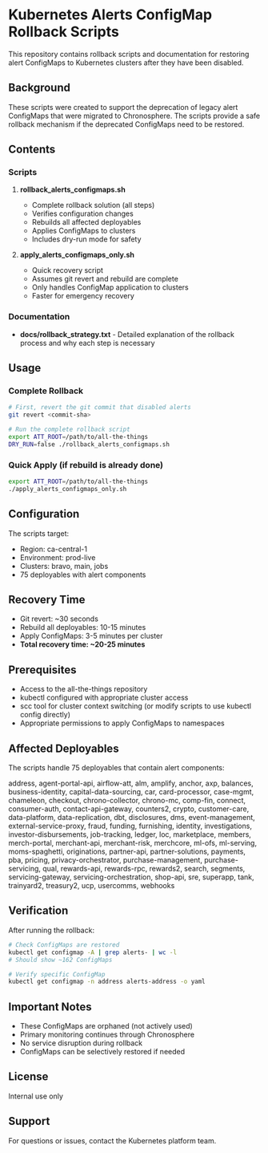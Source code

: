 # Kubernetes Alerts ConfigMap Rollback Scripts

This repository contains rollback scripts and documentation for restoring alert ConfigMaps to Kubernetes clusters after they have been disabled.

## Background

These scripts were created to support the deprecation of legacy alert ConfigMaps that were migrated to Chronosphere. The scripts provide a safe rollback mechanism if the deprecated ConfigMaps need to be restored.

## Contents

### Scripts

1. **rollback_alerts_configmaps.sh**
   - Complete rollback solution (all steps)
   - Verifies configuration changes
   - Rebuilds all affected deployables
   - Applies ConfigMaps to clusters
   - Includes dry-run mode for safety

2. **apply_alerts_configmaps_only.sh**
   - Quick recovery script
   - Assumes git revert and rebuild are complete
   - Only handles ConfigMap application to clusters
   - Faster for emergency recovery

### Documentation

- **docs/rollback_strategy.txt** - Detailed explanation of the rollback process and why each step is necessary

## Usage

### Complete Rollback

```bash
# First, revert the git commit that disabled alerts
git revert <commit-sha>

# Run the complete rollback script
export ATT_ROOT=/path/to/all-the-things
DRY_RUN=false ./rollback_alerts_configmaps.sh
```

### Quick Apply (if rebuild is already done)

```bash
export ATT_ROOT=/path/to/all-the-things
./apply_alerts_configmaps_only.sh
```

## Configuration

The scripts target:
- Region: ca-central-1
- Environment: prod-live
- Clusters: bravo, main, jobs
- 75 deployables with alert components

## Recovery Time

- Git revert: ~30 seconds
- Rebuild all deployables: 10-15 minutes
- Apply ConfigMaps: 3-5 minutes per cluster
- **Total recovery time: ~20-25 minutes**

## Prerequisites

- Access to the all-the-things repository
- kubectl configured with appropriate cluster access
- scc tool for cluster context switching (or modify scripts to use kubectl config directly)
- Appropriate permissions to apply ConfigMaps to namespaces

## Affected Deployables

The scripts handle 75 deployables that contain alert components:

address, agent-portal-api, airflow-att, alm, amplify, anchor, axp, balances, business-identity, capital-data-sourcing, car, card-processor, case-mgmt, chameleon, checkout, chrono-collector, chrono-mc, comp-fin, connect, consumer-auth, contact-api-gateway, counters2, crypto, customer-care, data-platform, data-replication, dbt, disclosures, dms, event-management, external-service-proxy, fraud, funding, furnishing, identity, investigations, investor-disbursements, job-tracking, ledger, loc, marketplace, members, merch-portal, merchant-api, merchant-risk, merchcore, ml-ofs, ml-serving, moms-spaghetti, originations, partner-api, partner-solutions, payments, pba, pricing, privacy-orchestrator, purchase-management, purchase-servicing, qual, rewards-api, rewards-rpc, rewards2, search, segments, servicing-gateway, servicing-orchestration, shop-api, sre, superapp, tank, trainyard2, treasury2, ucp, usercomms, webhooks

## Verification

After running the rollback:

```bash
# Check ConfigMaps are restored
kubectl get configmap -A | grep alerts- | wc -l
# Should show ~162 ConfigMaps

# Verify specific ConfigMap
kubectl get configmap -n address alerts-address -o yaml
```

## Important Notes

- These ConfigMaps are orphaned (not actively used)
- Primary monitoring continues through Chronosphere
- No service disruption during rollback
- ConfigMaps can be selectively restored if needed

## License

Internal use only

## Support

For questions or issues, contact the Kubernetes platform team. 